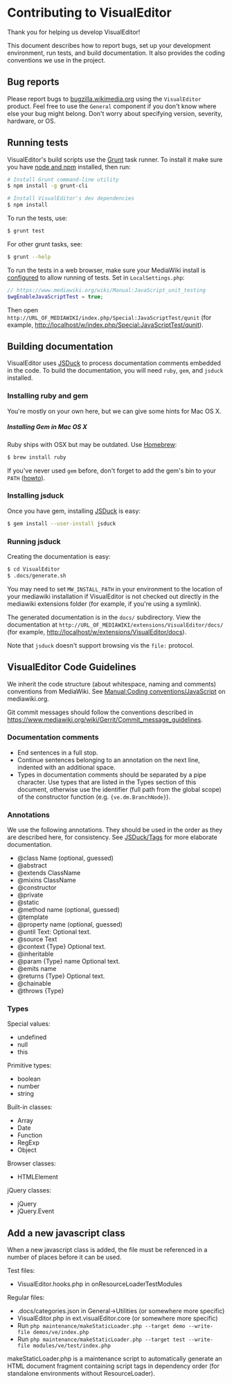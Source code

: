 # Contributing to VisualEditor

Thank you for helping us develop VisualEditor!

This document describes how to report bugs, set up your development
environment, run tests, and build documentation. It also provides the coding
conventions we use in the project.

## Bug reports

Please report bugs to [bugzilla.wikimedia.org](https://bugzilla.wikimedia.org/enter_bug.cgi?product=VisualEditor&component=General)
using the `VisualEditor` product.  Feel free to use the `General`
component if you don't know where else your bug might belong. Don't
worry about specifying version, severity, hardware, or OS.

## Running tests

VisualEditor's build scripts use the [Grunt](http://gruntjs.com/) task runner.
To install it make sure you have [node and npm](http://nodejs.org/download/)
installed, then run:

```sh
# Install Grunt command-line utility
$ npm install -g grunt-cli

# Install VisualEditor's dev dependencies
$ npm install
```

To run the tests, use:
```sh
$ grunt test
```

For other grunt tasks, see:
```sh
$ grunt --help
```

To run the tests in a web browser, make sure your MediaWiki install is
[configured](https://www.mediawiki.org/wiki/Manual:JavaScript_unit_testing) to
allow running of tests. Set in `LocalSettings.php`:
```php
// https://www.mediawiki.org/wiki/Manual:JavaScript_unit_testing
$wgEnableJavaScriptTest = true;
```

Then open `http://URL_OF_MEDIAWIKI/index.php/Special:JavaScriptTest/qunit`
(for example, <http://localhost/w/index.php/Special:JavaScriptTest/qunit>).

## Building documentation

VisualEditor uses [JSDuck](https://github.com/senchalabs/jsduck) to process
documentation comments embedded in the code.  To build the documentation, you
will need `ruby`, `gem`, and `jsduck` installed.

### Installing ruby and gem

You're mostly on your own here, but we can give some hints for Mac OS X.

##### Installing Gem in Mac OS X
Ruby ships with OSX but may be outdated. Use [Homebrew](http://mxcl.github.com/homebrew/):
```sh
$ brew install ruby
```

If you've never used `gem` before, don't forget to add the gem's bin to your
`PATH` ([howto](http://stackoverflow.com/a/14138490/319266)).

### Installing jsduck

Once you have gem, installing [JSDuck](https://github.com/senchalabs/jsduck) is easy:
```sh
$ gem install --user-install jsduck
```

### Running jsduck

Creating the documentation is easy:
```sh
$ cd VisualEditor
$ .docs/generate.sh
```

You may need to set `MW_INSTALL_PATH` in your environment to the location of
your mediawiki installation if VisualEditor is not checked out directly in the
mediawiki extensions folder (for example, if you're using a symlink).

The generated documentation is in the `docs/` subdirectory.  View the
documentation at
`http://URL_OF_MEDIAWIKI/extensions/VisualEditor/docs/`
(for example, <http://localhost/w/extensions/VisualEditor/docs>).

Note that `jsduck` doesn't support browsing vis the `file:` protocol.

## VisualEditor Code Guidelines

We inherit the code structure (about whitespace, naming and comments) conventions
from MediaWiki. See [Manual:Coding conventions/JavaScript](https://www.mediawiki.org/wiki/Manual:Coding_conventions/JavaScript)
on mediawiki.org.

Git commit messages should follow the conventions described in
<https://www.mediawiki.org/wiki/Gerrit/Commit_message_guidelines>.

### Documentation comments

* End sentences in a full stop.
* Continue sentences belonging to an annotation on the next line, indented with an
  additional space.
* Types in documentation comments should be separated by a pipe character. Use types
  that are listed in the Types section of this document, otherwise use the identifier
  (full path from the global scope) of the constructor function (e.g. `{ve.dm.BranchNode}`).

### Annotations

We use the following annotations. They should be used in the order as they are described
here, for consistency. See [JSDuck/Tags](https://github.com/senchalabs/jsduck/wiki/Tags) for more elaborate documentation.

* @class Name (optional, guessed)
* @abstract
* @extends ClassName
* @mixins ClassName
* @constructor
* @private
* @static
* @method name (optional, guessed)
* @template
* @property name (optional, guessed)
* @until Text: Optional text.
* @source Text
* @context {Type} Optional text.
* @inheritable
* @param {Type} name Optional text.
* @emits name
* @returns {Type} Optional text.
* @chainable
* @throws {Type}

### Types

Special values:
* undefined
* null
* this

Primitive types:
* boolean
* number
* string

Built-in classes:
* Array
* Date
* Function
* RegExp
* Object

Browser classes:
* HTMLElement

jQuery classes:
* jQuery
* jQuery.Event

## Add a new javascript class

When a new javascript class is added, the file must be referenced in a number of places
before it can be used.

Test files:
* VisualEditor.hooks.php in onResourceLoaderTestModules

Regular files:
* .docs/categories.json in General->Utilities (or somewhere more specific)
* VisualEditor.php in ext.visualEditor.core (or somewhere more specific)
* Run `php maintenance/makeStaticLoader.php --target demo --write-file demos/ve/index.php`
* Run `php maintenance/makeStaticLoader.php --target test --write-file modules/ve/test/index.php`

makeStaticLoader.php is a maintenance script to automatically generate an HTML document fragment
containing script tags in dependency order (for standalone environments without ResourceLoader).
